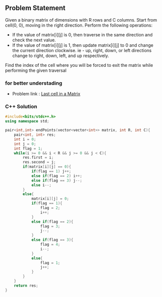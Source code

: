 ## Problem Statement

Given a binary matrix of dimensions  with R rows and C columns. Start from cell(0, 0), moving in the right direction. Perform the following operations: 

- If the value of matrix[i][j] is 0, then traverse in the same direction and check the next value.
- If the value of matrix[i][j] is 1, then update matrix[i][j] to 0 and change the current direction clockwise. ie - up, right, down, or left directions change to right, down, left, and up respectively.

Find the index of the cell where you will be forced to exit the matrix while performing the given traversal

### for better understading
- Problem link : [Last cell in a Matrix](https://www.geeksforgeeks.org/problems/last-cell-in-a-matrix/1?page=2&category=Matrix&status=solved&sortBy=submissions)

### C++ Solution

```cpp
#include<bits/stdc++.h>
using namespace std;

pair<int,int> endPoints(vector<vector<int>> matrix, int R, int C){
    pair<int, int> res;
    int i = 0;
    int j = 0;
    int flag = 1;
    while(i >= 0 && i < R && j >= 0 && j < C){
        res.first = i;
        res.second = j;
        if(matrix[i][j] == 0){
            if(flag == 1) j++;
            else if(flag == 2) i++;
            else if(flag == 3) j--;
            else i--;
        }
        else{
            matrix[i][j] = 0;
            if(flag == 1){
                flag = 2;
                i++;
            }
            else if(flag == 2){
                flag = 3;
                j--;
            }
            else if(flag == 3){
                flag = 4;
                i--;
            }
            else{
                flag = 1;
                j++;
            }
        }
    }
    return res;
}
```